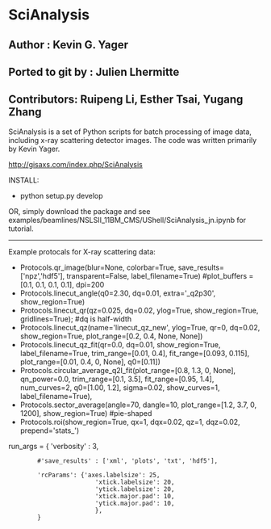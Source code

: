 # SciAnalysis

## Author : Kevin G. Yager
## Ported to git by : Julien Lhermitte
## Contributors: Ruipeng Li, Esther Tsai, Yugang Zhang

SciAnalysis is a set of Python scripts for batch processing of image data,
including x-ray scattering detector images. The code was written primarily by
Kevin Yager.

http://gisaxs.com/index.php/SciAnalysis

INSTALL: 

 * python setup.py develop
 
 OR, simply download the package and see examples/beamlines/NSLSII_11BM_CMS/UShell/SciAnalysis_jn.ipynb for tutorial.


---

Example protocals for X-ray scattering data:
 * Protocols.qr_image(blur=None, colorbar=True, save_results=['npz','hdf5'], transparent=False, label_filename=True) #plot_buffers = [0.1, 0.1, 0.1, 0.1], dpi=200
 * Protocols.linecut_angle(q0=2.30, dq=0.01, extra='_q2p30', show_region=True)
 * Protocols.linecut_qr(qz=0.025, dq=0.02, ylog=True, show_region=True, gridlines=True); #dq is half-width
 * Protocols.linecut_qz(name='linecut_qz_new', ylog=True, qr=0, dq=0.02, show_region=True, plot_range=[0.2, 0.4, None, None])
 * Protocols.linecut_qz_fit(qr=0.0, dq=0.01, show_region=True, label_filename=True, trim_range=[0.01, 0.4], fit_range=[0.093, 0.115], plot_range=[0.01, 0.4, 0, None], q0=[0.11]) 
 * Protocols.circular_average_q2I_fit(plot_range=[0.8, 1.3, 0, None], qn_power=0.0, trim_range=[0.1, 3.5], fit_range=[0.95, 1.4], num_curves=2, q0=[1.00, 1.2], sigma=0.02, show_curves=1, label_filename=True), 
 * Protocols.sector_average(angle=70, dangle=10, plot_range=[1.2, 3.7, 0, 1200], show_region=True) #pie-shaped
 * Protocols.roi(show_region=True, qx=1, dqx=0.02, qz=1, dqz=0.02, prepend='stats_')

run_args = { 'verbosity' : 3,

            #'save_results' : ['xml', 'plots', 'txt', 'hdf5'],
            
            'rcParams': {'axes.labelsize': 25,
                            'xtick.labelsize': 20,
                            'ytick.labelsize': 20,
                            'xtick.major.pad': 10,
                            'ytick.major.pad': 10,
                            },
            }


